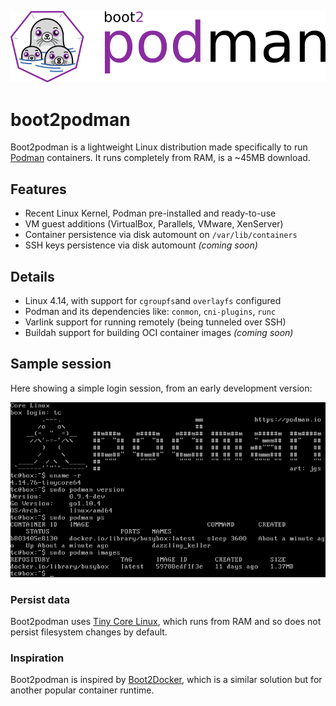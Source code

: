 ![boot2podman logo](logo.png)
# boot2podman

Boot2podman is a lightweight Linux distribution made specifically to run
[Podman](https://podmain.io/) containers. It runs completely from RAM, is a
~45MB download.

## Features

* Recent Linux Kernel, Podman pre-installed and ready-to-use
* VM guest additions (VirtualBox, Parallels, VMware, XenServer)
* Container persistence via disk automount on `/var/lib/containers`
* SSH keys persistence via disk automount _(coming soon)_

## Details

* Linux 4.14, with support for `cgroupfs`and `overlayfs` configured
* Podman and its dependencies like: `conmon`, `cni-plugins`, `runc`
* Varlink support for running remotely (being tunneled over SSH)
* Buildah support for building OCI container images _(coming soon)_

## Sample session

Here showing a simple login session, from an early development version:

![screenshot logo](screenshot.png)

### Persist data

Boot2podman uses [Tiny Core Linux](http://tinycorelinux.net), which runs from
RAM and so does not persist filesystem changes by default.

### Inspiration

Boot2podman is inspired by [Boot2Docker](https://github.com/boot2docker/boot2docker), which is
a similar solution but for another popular container runtime.